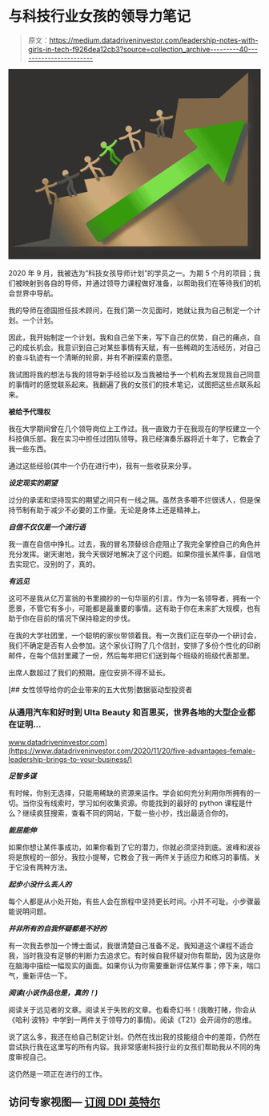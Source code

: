 # 与科技行业女孩的领导力笔记

> 原文：<https://medium.datadriveninvestor.com/leadership-notes-with-girls-in-tech-f926dea12cb3?source=collection_archive---------40----------------------->

![](img/2b1f2910fbc794aff7d2a8410990d864.png)

2020 年 9 月，我被选为“科技女孩导师计划”的学员之一。为期 5 个月的项目；我们被映射到各自的导师，并通过领导力课程做好准备，以帮助我们在等待我们的机会世界中导航。

我的导师在德国担任技术顾问，在我们第一次见面时，她就让我为自己制定一个计划。一个计划。

因此，我开始制定一个计划。我和自己坐下来，写下自己的优势，自己的痛点，自己的成长机会。我意识到自己对某些事情有天赋，有一些稀疏的生活经历，对自己的奋斗轨迹有一个清晰的轮廓，并有不断探索的意愿。

我试图将我的想法与我的领导新手经验以及当我被给予一个机构去发现我自己同意的事情时的感觉联系起来。我翻遍了我的女孩们的技术笔记，试图把这些点联系起来。

**被给予代理权**

我在大学期间曾在几个领导岗位上工作过。我一直致力于在我现在的学校建立一个科技俱乐部。我在实习中担任过团队领导。我已经演奏乐器将近十年了，它教会了我一些东西。

通过这些经验(其中一个仍在进行中)，我有一些收获来分享。

***设定现实的期望***

过分的承诺和坚持现实的期望之间只有一线之隔。虽然贪多嚼不烂很诱人，但是保持节制有助于减少不必要的工作量。无论是身体上还是精神上。

***自信不仅仅是一个流行语***

我一直在自信中挣扎。过去，我的冒名顶替综合症阻止了我完全掌控自己的角色并充分发挥。谢天谢地，我今天很好地解决了这个问题。如果你擅长某件事，自信地去实现它。没别的了，真的。

***有远见***

这可不是我从亿万富翁的书里摘抄的一句华丽的引言。作为一名领导者，拥有一个愿景，不管它有多小，可能都是最重要的事情。这有助于你在未来扩大规模，也有助于你在目前的情况下保持稳定的步伐。

在我的大学社团里，一个聪明的家伙带领着我。有一次我们正在举办一个研讨会，我们不确定是否有人会参加。这个家伙订购了几个信封，安排了多份个性化的印刷邮件，在每个信封里藏了一份，然后每年把它们送到每个班级的班级代表那里。

出席人数超过了我们的预期。座位安排不得不延长。

[](https://www.datadriveninvestor.com/2020/11/20/five-advantages-female-leadership-brings-to-your-business/) [## 女性领导给你的企业带来的五大优势|数据驱动型投资者

### 从通用汽车和好时到 Ulta Beauty 和百思买，世界各地的大型企业都在证明…

www.datadriveninvestor.com](https://www.datadriveninvestor.com/2020/11/20/five-advantages-female-leadership-brings-to-your-business/) 

***足智多谋***

有时候，你别无选择，只能用稀缺的资源来运作。学会如何充分利用你所拥有的一切。当你没有线索时，学习如何收集资源。你能找到的最好的 python 课程是什么？继续疯狂搜索，查看不同的网站，下载一些小抄，找出最适合你的。

***能屈能伸***

如果你想让某件事成功，如果你看到了它的潜力，你就必须坚持到底。波峰和波谷将是旅程的一部分。我拉小提琴，它教会了我一两件关于适应力和练习的事情。关于它没有两种方法。

***起步小没什么丢人的***

每个人都是从小处开始，有些人会在旅程中坚持更长时间。小并不可耻。小步骤最能说明问题。

***并非所有的自我怀疑都是不好的***

有一次我去参加一个博士面试，我很清楚自己准备不足。我知道这个课程不适合我，当时我没有足够的判断力去追求它。有时候自我怀疑对你有帮助，因为这是你在脑海中描绘一幅现实的画面。如果你认为你需要重新评估某件事；停下来，喘口气，重新评估一下。

***阅读(小说作品也是，真的！)***

阅读关于远见者的文章。阅读关于失败的文章。也看奇幻书！(我敢打赌，你会从《哈利·波特》中学到一两件关于领导力的事情)。阅读《T21》会开阔你的思维。

说了这么多，我还在给自己制定计划。仍然在找出我的技能组合中的差距，仍然在尝试执行我在这里写的所有内容。我非常感谢科技行业的女孩们帮助我从不同的角度审视自己。

这仍然是一项正在进行的工作。

## 访问专家视图— [订阅 DDI 英特尔](https://datadriveninvestor.com/ddi-intel)